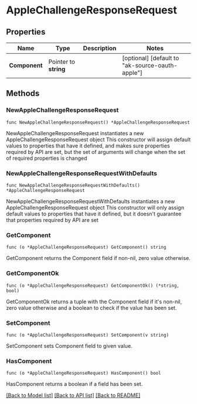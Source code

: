 # AppleChallengeResponseRequest

## Properties

Name | Type | Description | Notes
------------ | ------------- | ------------- | -------------
**Component** | Pointer to **string** |  | [optional] [default to "ak-source-oauth-apple"]

## Methods

### NewAppleChallengeResponseRequest

`func NewAppleChallengeResponseRequest() *AppleChallengeResponseRequest`

NewAppleChallengeResponseRequest instantiates a new AppleChallengeResponseRequest object
This constructor will assign default values to properties that have it defined,
and makes sure properties required by API are set, but the set of arguments
will change when the set of required properties is changed

### NewAppleChallengeResponseRequestWithDefaults

`func NewAppleChallengeResponseRequestWithDefaults() *AppleChallengeResponseRequest`

NewAppleChallengeResponseRequestWithDefaults instantiates a new AppleChallengeResponseRequest object
This constructor will only assign default values to properties that have it defined,
but it doesn't guarantee that properties required by API are set

### GetComponent

`func (o *AppleChallengeResponseRequest) GetComponent() string`

GetComponent returns the Component field if non-nil, zero value otherwise.

### GetComponentOk

`func (o *AppleChallengeResponseRequest) GetComponentOk() (*string, bool)`

GetComponentOk returns a tuple with the Component field if it's non-nil, zero value otherwise
and a boolean to check if the value has been set.

### SetComponent

`func (o *AppleChallengeResponseRequest) SetComponent(v string)`

SetComponent sets Component field to given value.

### HasComponent

`func (o *AppleChallengeResponseRequest) HasComponent() bool`

HasComponent returns a boolean if a field has been set.


[[Back to Model list]](../README.md#documentation-for-models) [[Back to API list]](../README.md#documentation-for-api-endpoints) [[Back to README]](../README.md)


